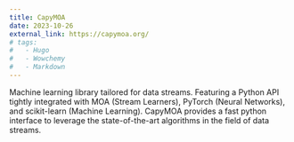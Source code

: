 ```yaml
---
title: CapyMOA
date: 2023-10-26
external_link: https://capymoa.org/
# tags:
#   - Hugo
#   - Wowchemy
#   - Markdown
---
```

Machine learning library tailored for data streams. Featuring a Python API tightly integrated with MOA (Stream Learners), PyTorch (Neural Networks), and scikit-learn (Machine Learning). CapyMOA provides a fast python interface to leverage the state-of-the-art algorithms in the field of data streams.

<!--more-->
